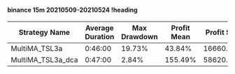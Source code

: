 #### binance 15m 20210509-20210524 !heading
| Strategy Name     | Average Duration | Max Drawdown | Profit Mean | Profit Sum | Profit Total | Trade Count | Win Rate |
| ----------------- | ---------------- | ------------ | ----------- | ---------- | ------------ | ----------- | -------- |
| MultiMA_TSL3a     | 0:46:00          | 19.73%       | 43.84%      | 16660.00%  | 3343.00%     | 380         | 68.16%   |
| MultiMA_TSL3a_dca | 0:47:00          | 2.84%        | 155.49%     | 58620.00%  | 1836.00%     | 377         | 80.37%   |